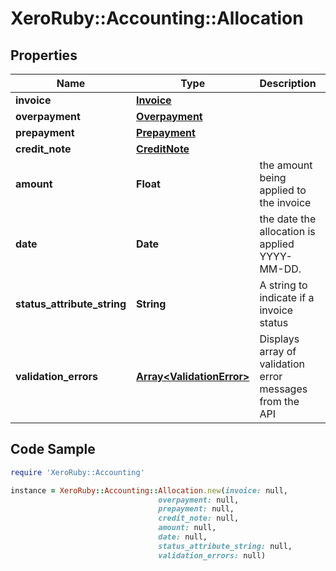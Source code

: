 # XeroRuby::Accounting::Allocation

## Properties

Name | Type | Description | Notes
------------ | ------------- | ------------- | -------------
**invoice** | [**Invoice**](Invoice.md) |  | 
**overpayment** | [**Overpayment**](Overpayment.md) |  | [optional] 
**prepayment** | [**Prepayment**](Prepayment.md) |  | [optional] 
**credit_note** | [**CreditNote**](CreditNote.md) |  | [optional] 
**amount** | **Float** | the amount being applied to the invoice | 
**date** | **Date** | the date the allocation is applied YYYY-MM-DD. | 
**status_attribute_string** | **String** | A string to indicate if a invoice status | [optional] 
**validation_errors** | [**Array&lt;ValidationError&gt;**](ValidationError.md) | Displays array of validation error messages from the API | [optional] 

## Code Sample

```ruby
require 'XeroRuby::Accounting'

instance = XeroRuby::Accounting::Allocation.new(invoice: null,
                                 overpayment: null,
                                 prepayment: null,
                                 credit_note: null,
                                 amount: null,
                                 date: null,
                                 status_attribute_string: null,
                                 validation_errors: null)
```


